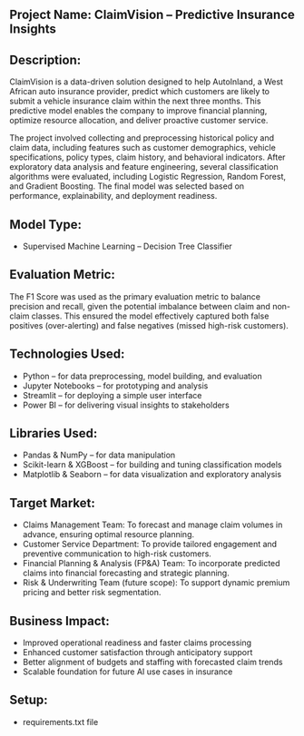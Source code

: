 ## Project Name: ClaimVision – Predictive Insurance Insights

## Description:
ClaimVision is a data-driven solution designed to help AutoInland, a West African auto insurance provider, predict which customers are likely to submit a vehicle insurance claim within the next three months. This predictive model enables the company to improve financial planning, optimize resource allocation, and deliver proactive customer service.

The project involved collecting and preprocessing historical policy and claim data, including features such as customer demographics, vehicle specifications, policy types, claim history, and behavioral indicators. After exploratory data analysis and feature engineering, several classification algorithms were evaluated, including Logistic Regression, Random Forest, and Gradient Boosting. The final model was selected based on performance, explainability, and deployment readiness.

## Model Type:
* Supervised Machine Learning – Decision Tree Classifier

## Evaluation Metric:
The F1 Score was used as the primary evaluation metric to balance precision and recall, given the potential imbalance between claim and non-claim classes. This ensured the model effectively captured both false positives (over-alerting) and false negatives (missed high-risk customers).

## Technologies Used:
* Python – for data preprocessing, model building, and evaluation
* Jupyter Notebooks – for prototyping and analysis
* Streamlit – for deploying a simple user interface
* Power BI – for delivering visual insights to stakeholders

## Libraries Used:
* Pandas & NumPy – for data manipulation
* Scikit-learn & XGBoost – for building and tuning classification models
* Matplotlib & Seaborn – for data visualization and exploratory analysis

## Target Market:
* Claims Management Team: To forecast and manage claim volumes in advance, ensuring optimal resource planning.
* Customer Service Department: To provide tailored engagement and preventive communication to high-risk customers.
* Financial Planning & Analysis (FP&A) Team: To incorporate predicted claims into financial forecasting and strategic planning.
* Risk & Underwriting Team (future scope): To support dynamic premium pricing and better risk segmentation.

## Business Impact:
* Improved operational readiness and faster claims processing
* Enhanced customer satisfaction through anticipatory support
* Better alignment of budgets and staffing with forecasted claim trends
* Scalable foundation for future AI use cases in insurance

## Setup:
* requirements.txt file
